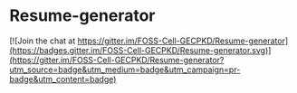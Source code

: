 # Resume-generator

[![Join the chat at https://gitter.im/FOSS-Cell-GECPKD/Resume-generator](https://badges.gitter.im/FOSS-Cell-GECPKD/Resume-generator.svg)](https://gitter.im/FOSS-Cell-GECPKD/Resume-generator?utm_source=badge&utm_medium=badge&utm_campaign=pr-badge&utm_content=badge)